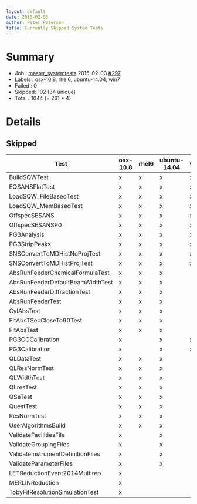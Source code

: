 ```yaml
---
layout: default
date: 2015-02-03
author: Peter Peterson
title: Currently Skipped System Tests
---
```

Summary
=======

* Job    : [master_systemtests](http://builds.mantidproject.org/job/master_systemtests/) 2015-02-03 [#297](http://builds.mantidproject.org/job/master_systemtests/297/)
* Labels : osx-10.8, rhel6, ubuntu-14.04, win7
* Failed : 0
* Skipped: 102 (34 unique)
* Total  : 1044 (= 261 * 4)

Details
=======

Skipped
-------

| Test                               | osx-10.8 | rhel6 | ubuntu-14.04 | win7 |
|------------------------------------|----------|-------|--------------|------|
| BuildSQWTest                       |     x    |   x   |       x      |   x  |
| EQSANSFlatTest                     |     x    |   x   |       x      |   x  |
| LoadSQW_FileBasedTest              |     x    |   x   |       x      |   x  |
| LoadSQW_MemBasedTest               |     x    |   x   |       x      |   x  |
| OffspecSESANS                      |     x    |   x   |       x      |   x  |
| OffspecSESANSP0                    |     x    |   x   |       x      |   x  |
| PG3Analysis                        |     x    |   x   |       x      |   x  |
| PG3StripPeaks                      |     x    |   x   |       x      |   x  |
| SNSConvertToMDHistNoProjTest       |     x    |   x   |       x      |   x  |
| SNSConvertToMDHistProjTest         |     x    |   x   |       x      |   x  |
| AbsRunFeederChemicalFormulaTest    |     x    |   x   |       x      |      |
| AbsRunFeederDefaultBeamWidthTest   |     x    |   x   |       x      |      |
| AbsRunFeederDiffractionTest        |     x    |   x   |       x      |      |
| AbsRunFeederTest                   |     x    |   x   |       x      |      |
| CylAbsTest                         |     x    |   x   |       x      |      |
| FltAbsTSecCloseTo90Test            |     x    |   x   |       x      |      |
| FltAbsTest                         |     x    |   x   |       x      |      |
| PG3CCCalibration                   |     x    |       |       x      |   x  |
| PG3Calibration                     |     x    |       |       x      |   x  |
| QLDataTest                         |     x    |   x   |       x      |      |
| QLResNormTest                      |     x    |   x   |       x      |      |
| QLWidthTest                        |     x    |   x   |       x      |      |
| QLresTest                          |     x    |   x   |       x      |      |
| QSeTest                            |     x    |   x   |       x      |      |
| QuestTest                          |     x    |   x   |       x      |      |
| ResNormTest                        |     x    |   x   |       x      |      |
| UserAlgorithmsBuild                |     x    |   x   |       x      |      |
| ValidateFacilitiesFile             |     x    |       |       x      |      |
| ValidateGroupingFiles              |     x    |       |       x      |      |
| ValidateInstrumentDefinitionFiles  |     x    |       |       x      |      |
| ValidateParameterFiles             |     x    |       |       x      |      |
| LETReductionEvent2014Multirep      |     x    |       |              |      |
| MERLINReduction                    |     x    |       |              |      |
| TobyFitResolutionSimulationTest    |     x    |       |              |      |

